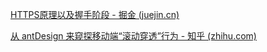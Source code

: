 [HTTPS原理以及握手阶段 - 掘金 (juejin.cn)](https://juejin.cn/post/6844903892765900814)

[从 antDesign 来窥探移动端“滚动穿透”行为 - 知乎 (zhihu.com)](https://zhuanlan.zhihu.com/p/646906842)